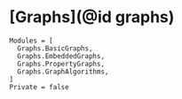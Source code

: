 # [Graphs](@id graphs)

```@autodocs
Modules = [
  Graphs.BasicGraphs,
  Graphs.EmbeddedGraphs,
  Graphs.PropertyGraphs,
  Graphs.GraphAlgorithms,
]
Private = false
```

